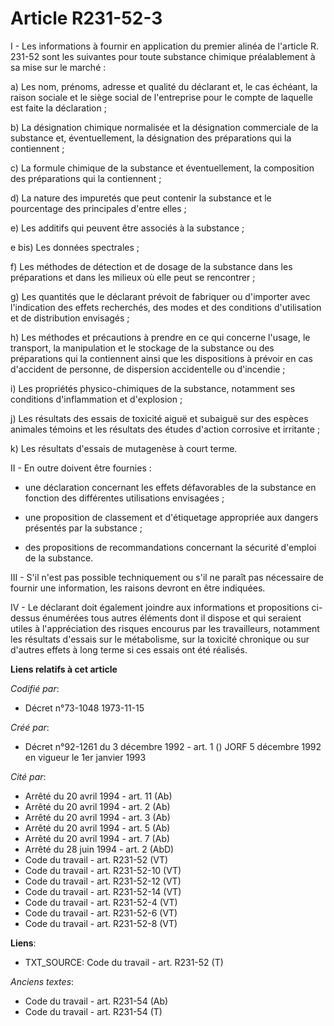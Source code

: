 # Article R231-52-3

I - Les informations à fournir en application du premier alinéa de l'article R. 231-52 sont les suivantes pour toute
substance chimique préalablement à sa mise sur le marché :

a) Les nom, prénoms, adresse et qualité du déclarant et, le cas échéant, la raison sociale et le siège social de l'entreprise
pour le compte de laquelle est faite la déclaration ;

b) La désignation chimique normalisée et la désignation commerciale de la substance et, éventuellement, la désignation des
préparations qui la contiennent ;

c) La formule chimique de la substance et éventuellement, la composition des préparations qui la contiennent ;

d) La nature des impuretés que peut contenir la substance et le pourcentage des principales d'entre elles ;

e) Les additifs qui peuvent être associés à la substance ;

e bis) Les données spectrales ;

f) Les méthodes de détection et de dosage de la substance dans les préparations et dans les milieux où elle peut se
rencontrer ;

g) Les quantités que le déclarant prévoit de fabriquer ou d'importer avec l'indication des effets recherchés, des modes et
des conditions d'utilisation et de distribution envisagés ;

h) Les méthodes et précautions à prendre en ce qui concerne l'usage, le transport, la manipulation et le stockage de la
substance ou des préparations qui la contiennent ainsi que les dispositions à prévoir en cas d'accident de personne, de
dispersion accidentelle ou d'incendie ;

i) Les propriétés physico-chimiques de la substance, notamment ses conditions d'inflammation et d'explosion ;

j) Les résultats des essais de toxicité aiguë et subaiguë sur des espèces animales témoins et les résultats des études
d'action corrosive et irritante ;

k) Les résultats d'essais de mutagenèse à court terme.

II - En outre doivent être fournies :

- une déclaration concernant les effets défavorables de la substance en fonction des différentes utilisations envisagées ;

- une proposition de classement et d'étiquetage appropriée aux dangers présentés par la substance ;

- des propositions de recommandations concernant la sécurité d'emploi de la substance.

III - S'il n'est pas possible techniquement ou s'il ne paraît pas nécessaire de fournir une information, les raisons devront
en être indiquées.

IV - Le déclarant doit également joindre aux informations et propositions ci-dessus énumérées tous autres éléments dont il
dispose et qui seraient utiles à l'appréciation des risques encourus par les travailleurs, notamment les résultats d'essais
sur le métabolisme, sur la toxicité chronique ou sur d'autres effets à long terme si ces essais ont été réalisés.

**Liens relatifs à cet article**

_Codifié par_:

  - Décret n°73-1048 1973-11-15

_Créé par_:

  - Décret n°92-1261 du 3 décembre 1992 - art. 1 () JORF 5 décembre 1992 en vigueur le 1er janvier 1993

_Cité par_:

  - Arrêté du 20 avril 1994 - art. 11 (Ab)
  - Arrêté du 20 avril 1994 - art. 2 (Ab)
  - Arrêté du 20 avril 1994 - art. 3 (Ab)
  - Arrêté du 20 avril 1994 - art. 5 (Ab)
  - Arrêté du 20 avril 1994 - art. 7 (Ab)
  - Arrêté du 28 juin 1994 - art. 2 (AbD)
  - Code du travail - art. R231-52 (VT)
  - Code du travail - art. R231-52-10 (VT)
  - Code du travail - art. R231-52-12 (VT)
  - Code du travail - art. R231-52-14 (VT)
  - Code du travail - art. R231-52-4 (VT)
  - Code du travail - art. R231-52-6 (VT)
  - Code du travail - art. R231-52-8 (VT)

**Liens**:

  - TXT_SOURCE: Code du travail - art. R231-52 (T)

_Anciens textes_:

  - Code du travail - art. R231-54 (Ab)
  - Code du travail - art. R231-54 (T)

